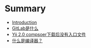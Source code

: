 # Summary

* [Introduction](README.md)
* [GitLab是什么](chapter1.md)
* [Yii 2.0 compsoer下载后没有入口文件](yii-20-compsoerxia-zai-hou-mei-you-ru-kou-wen-jian.md)
* [什么是编译器？](shi-yao-shi-bian-yi-qi-ff1f.md)

